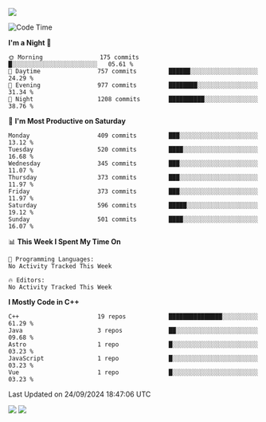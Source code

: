 ![](https://komarev.com/ghpvc/?username=lilpidgey&color=red)
<!--START_SECTION:waka-->
![Code Time](http://img.shields.io/badge/Code%20Time-1%2C491%20hrs%2018%20mins-blue)

**I'm a Night 🦉** 

```text
🌞 Morning                175 commits         █░░░░░░░░░░░░░░░░░░░░░░░░   05.61 % 
🌆 Daytime                757 commits         ██████░░░░░░░░░░░░░░░░░░░   24.29 % 
🌃 Evening                977 commits         ████████░░░░░░░░░░░░░░░░░   31.34 % 
🌙 Night                  1208 commits        ██████████░░░░░░░░░░░░░░░   38.76 % 
```
📅 **I'm Most Productive on Saturday** 

```text
Monday                   409 commits         ███░░░░░░░░░░░░░░░░░░░░░░   13.12 % 
Tuesday                  520 commits         ████░░░░░░░░░░░░░░░░░░░░░   16.68 % 
Wednesday                345 commits         ███░░░░░░░░░░░░░░░░░░░░░░   11.07 % 
Thursday                 373 commits         ███░░░░░░░░░░░░░░░░░░░░░░   11.97 % 
Friday                   373 commits         ███░░░░░░░░░░░░░░░░░░░░░░   11.97 % 
Saturday                 596 commits         █████░░░░░░░░░░░░░░░░░░░░   19.12 % 
Sunday                   501 commits         ████░░░░░░░░░░░░░░░░░░░░░   16.07 % 
```


📊 **This Week I Spent My Time On** 

```text
💬 Programming Languages: 
No Activity Tracked This Week

🔥 Editors: 
No Activity Tracked This Week
```

**I Mostly Code in C++** 

```text
C++                      19 repos            ███████████████░░░░░░░░░░   61.29 % 
Java                     3 repos             ██░░░░░░░░░░░░░░░░░░░░░░░   09.68 % 
Astro                    1 repo              █░░░░░░░░░░░░░░░░░░░░░░░░   03.23 % 
JavaScript               1 repo              █░░░░░░░░░░░░░░░░░░░░░░░░   03.23 % 
Vue                      1 repo              █░░░░░░░░░░░░░░░░░░░░░░░░   03.23 % 
```




 Last Updated on 24/09/2024 18:47:06 UTC
<!--END_SECTION:waka-->
![](https://hit.yhype.me/github/profile?user_id=42968544)
![](https://komarev.com/ghpvc/?lilpidgey)
